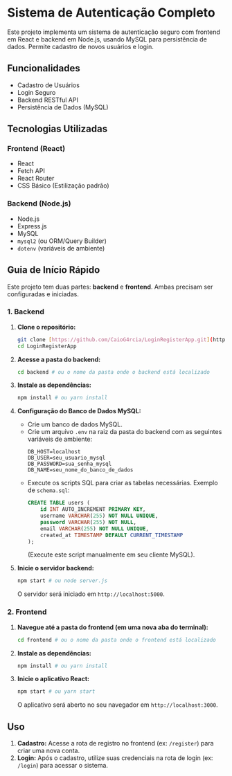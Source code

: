 # Sistema de Autenticação Completo

Este projeto implementa um sistema de autenticação seguro com frontend em React e backend em Node.js, usando MySQL para persistência de dados. Permite cadastro de novos usuários e login.

## Funcionalidades

* Cadastro de Usuários
* Login Seguro
* Backend RESTful API
* Persistência de Dados (MySQL)

## Tecnologias Utilizadas

### Frontend (React)

* React
* Fetch API
* React Router
* CSS Básico (Estilização padrão)

### Backend (Node.js)

* Node.js
* Express.js
* MySQL
* `mysql2` (ou ORM/Query Builder)
* `dotenv` (variáveis de ambiente)

## Guia de Início Rápido

Este projeto tem duas partes: **backend** e **frontend**. Ambas precisam ser configuradas e iniciadas.

### 1. Backend

1.  **Clone o repositório:**
    ```bash
    git clone [https://github.com/CaioG4rcia/LoginRegisterApp.git](https://github.com/CaioG4rcia/LoginRegisterApp.git)
    cd LoginRegisterApp
    ```

2.  **Acesse a pasta do backend:**
    ```bash
    cd backend # ou o nome da pasta onde o backend está localizado
    ```

3.  **Instale as dependências:**
    ```bash
    npm install # ou yarn install
    ```

4.  **Configuração do Banco de Dados MySQL:**
    * Crie um banco de dados MySQL.
    * Crie um arquivo `.env` na raiz da pasta do backend com as seguintes variáveis de ambiente:
        ```
        DB_HOST=localhost
        DB_USER=seu_usuario_mysql
        DB_PASSWORD=sua_senha_mysql
        DB_NAME=seu_nome_do_banco_de_dados
        ```
    * Execute os scripts SQL para criar as tabelas necessárias. Exemplo de `schema.sql`:
        ```sql
        CREATE TABLE users (
            id INT AUTO_INCREMENT PRIMARY KEY,
            username VARCHAR(255) NOT NULL UNIQUE,
            password VARCHAR(255) NOT NULL,
            email VARCHAR(255) NOT NULL UNIQUE,
            created_at TIMESTAMP DEFAULT CURRENT_TIMESTAMP
        );
        ```
        (Execute este script manualmente em seu cliente MySQL).

5.  **Inicie o servidor backend:**
    ```bash
    npm start # ou node server.js
    ```
    O servidor será iniciado em `http://localhost:5000`.

### 2. Frontend

1.  **Navegue até a pasta do frontend (em uma nova aba do terminal):**
    ```bash
    cd frontend # ou o nome da pasta onde o frontend está localizado
    ```

2.  **Instale as dependências:**
    ```bash
    npm install # ou yarn install
    ```

3.  **Inicie o aplicativo React:**
    ```bash
    npm start # ou yarn start
    ```
    O aplicativo será aberto no seu navegador em `http://localhost:3000`.

## Uso

1.  **Cadastro:** Acesse a rota de registro no frontend (ex: `/register`) para criar uma nova conta.
2.  **Login:** Após o cadastro, utilize suas credenciais na rota de login (ex: `/login`) para acessar o sistema.
